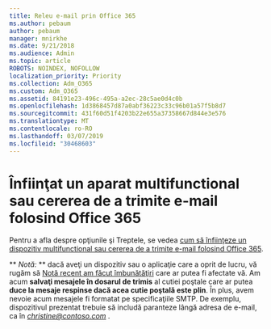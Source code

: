 ```yaml
---
title: Releu e-mail prin Office 365
ms.author: pebaum
author: pebaum
manager: mnirkhe
ms.date: 9/21/2018
ms.audience: Admin
ms.topic: article
ROBOTS: NOINDEX, NOFOLLOW
localization_priority: Priority
ms.collection: Adm_O365
ms.custom: Adm_O365
ms.assetid: 84191e23-496c-495a-a2ec-28c5ae0d4c0b
ms.openlocfilehash: 1d3868457d87a0abf36223c33c96b01a57f5b8d7
ms.sourcegitcommit: 431f60d51f4203b22e655a37358667d844e3e576
ms.translationtype: MT
ms.contentlocale: ro-RO
ms.lasthandoff: 03/07/2019
ms.locfileid: "30468603"
---
```

# <a name="set-up-a-multifunction-device-or-application-to-send-email-using-office-365"></a>Înfiinţat un aparat multifunctional sau cererea de a trimite e-mail folosind Office 365

Pentru a afla despre opţiunile şi Treptele, se vedea [cum să înfiinţeze un dispozitiv multifunctional sau cererea de a trimite e-mail folosind Office 365](https://support.office.com/article/69f58e99-c550-4274-ad18-c805d654b4c4).
  
 ** *Notă:* ** dacă aveţi un dispozitiv sau o aplicaţie care a oprit de lucru, vă rugăm să [Notă recent am făcut îmbunătăţiri](https://support.microsoft.com/help/4458479/) care ar putea fi afectate vă. Am acum **salvaţi mesajele în dosarul de trimis** al cutiei poştale care ar putea **duce la mesaje respinse dacă acea cutie poştală este plin**. În plus, avem nevoie acum mesajele fi formatat pe specificaţiile SMTP. De exemplu, dispozitivul prezentat trebuie să includă paranteze lângă adresa de e-mail, ca în *christine@contoso.com* . 
  

